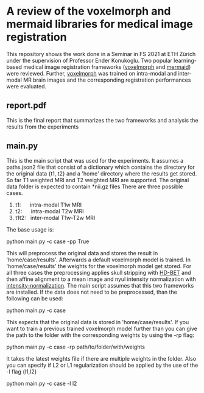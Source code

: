 # A review of the voxelmorph and mermaid libraries for medical image registration

This repository shows the work done in a Seminar in FS 2021 at ETH Zürich under the supervision of Professor Ender Konukoglu.
Two popular learning-based medical image registration frameworks ([voxelmorph](https://github.com/voxelmorph/voxelmorph)
and [mermaid](https://github.com/uncbiag/registration)) were reviewed. Further, [voxelmorph](https://github.com/voxelmorph/voxelmorph)
was trained on intra-modal and inter-modal MR brain images and the corresponding registration performances were evaluated.

## report.pdf

This is the final report that summarizes the two frameworks and analysis the results from the experiments

## main.py

This is the main script that was used for the experiments. It assumes a paths.json2 file that consist of a dictionary
which contains the directory for the original data {t1, t2} and a 'home' directory where the results get stored. 
So far T1 weighted MRI and T2 weighted MRI are supported. The original data folder is expected to contain *nii.gz files
There are three possible cases.

1. t1: &nbsp;&nbsp;&nbsp;&nbsp;  intra-modal T1w MRI
2. t2:  &nbsp;&nbsp;&nbsp;&nbsp; intra-modal T2w MRI
3. t1t2: &nbsp; inter-modal T1w-T2w MRI

The base usage is:

python main.py -c case -pp True

This will preprocess the original data and stores the result in 'home/case/results'. Afterwards a default voxelmorph model is
trained. In 'home/case/results' the weights for the voxelmorph model get stored. For all three cases the preprocessing applies
skull stripping with [HD-BET](https://github.com/MIC-DKFZ/HD-BET) and then affine alignment to a mean image and nyul intensity
normalization with [intensity-normalization](https://github.com/jcreinhold/intensity-normalization). The main script
assumes that this two frameworks are installed. If the data does not need to be preprocessed,
than the following can be used:

python main.py -c case 

This expects that the original data is stored in 'home/case/results'. If you want to train a previous trained
voxelmorph model further than you can give the path to the folder with the corresponding weights by using the -rp flag:

python main.py -c case -rp path/to/folder/with/weights

It takes the latest weights file if there are multiple weights in the folder. Also you can specify if L2 or L1 regularization
should be applied by the use of the -l flag {l1,l2}

python main.py -c case -l l2

